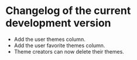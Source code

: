 # Changelog of the current development version

* Add the user themes column.
* Add the user favorite themes column.
* Theme creators can now delete their themes.
